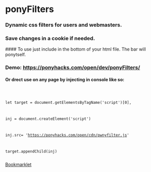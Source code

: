 # ponyFilters
### Dynamic css filters for users and webmasters.
### Save changes in a cookie if needed.
#### To use just include in the bottom of your html file. The bar will ponytself.

### Demo: https://ponyhacks.com/open/dev/ponyFilters/ 

#### Or drect use on any page by injecting in console like so:
<code>

let target = document.getElementsByTagName('script')[0],

inj = document.createElement('script')

inj.src= 'https://ponyhacks.com/open/cdn/pwnyfilter.js'

target.appendChild(inj)

</code>
<a href="javascript:void%20function(){target=document.getElementsByTagName(%22script%22)[0],inj=document.createElement(%22script%22),inj.src=%22https://ponyhacks.com/open/cdn/pwnyfilter.js%22,target.appendChild(inj)}();">Bookmarklet</a>
